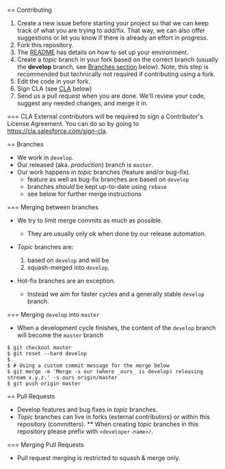 == Contributing
1. Create a new issue before starting your project so that we can keep track of
   what you are trying to add/fix. That way, we can also offer suggestions or
   let you know if there is already an effort in progress.
1. Fork this repository.
1. The [README](README.md) has details on how to set up your environment.
1. Create a _topic_ branch in your fork based on the correct branch (usually the **develop** branch, see [Branches section](#Branches) below). Note, this step is recommended but technically not required if contributing using a fork.
1. Edit the code in your fork.
1. Sign CLA (see [CLA](#CLA) below)
1. Send us a pull request when you are done. We'll review your code, suggest any
   needed changes, and merge it in.

=== CLA
External contributors will be required to sign a Contributor's License
Agreement. You can do so by going to https://cla.salesforce.com/sign-cla.

== Branches
* We work in `develop`.
* Our released (aka. _production_) branch is `master`.
* Our work happens in _topic_ branches (feature and/or bug-fix).
  - feature as well as bug-fix branches are based on `develop`
  - branches _should_ be kept up-to-date using `rebase`
  - see below for further merge instructions

=== Merging between branches
* We try to limit merge commits as much as possible.
  - They are usually only ok when done by our release automation.

* _Topic_ branches are:
  1. based on `develop` and will be
  1. squash-merged into `develop`.

* Hot-fix branches are an exception.
  - Instead we aim for faster cycles and a generally stable `develop` branch.

=== Merging `develop` into `master`
* When a development cycle finishes, the content of the `develop` branch will become the `master` branch
```
$ git checkout master
$ git reset --hard develop
$
$ # Using a custom commit message for the merge below
$ git merge -m 'Merge -s our (where _ours_ is develop) releasing stream x.y.z.' -s ours origin/master
$ git push origin master
```

== Pull Requests
* Develop features and bug fixes in _topic_ branches.
* _Topic_ branches can live in forks (external contributors) or within this repository (committers).
  ** When creating _topic_ branches in this repository please prefix with `<developer-name>/`.

=== Merging Pull Requests
* Pull request merging is restricted to squash & merge only.
